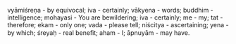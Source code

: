 vyāmiśreṇa - by equivocal; iva - certainly; vākyena - words; buddhim - intelligence; mohayasi - You are bewildering; iva - certainly; me - my; tat - therefore; ekam - only one; vada - please tell; niścitya - ascertaining; yena - by which; śreyaḥ - real beneﬁt; aham - I; āpnuyām - may have.
